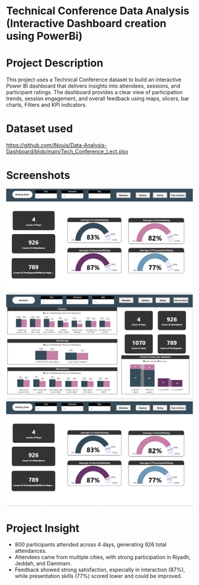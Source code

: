 # Technical Conference Data Analysis (Interactive Dashboard creation using PowerBi)

# Project Description
This project uses a Technical Conference dataset to build an interactive Power BI dashboard that delivers insights into attendees, sessions, and participant ratings.
The dashboard provides a clear view of participation trends, session engagement, and overall feedback using maps, slicers, bar charts, Filters and KPI indicators.

# Dataset used
https://github.com/iNouis/Data-Analysis-Dashboard/blob/main/Tech_Conference_Lect.xlsx



# Screenshots
![Attenders Page](https://github.com/iNouis/Data-Analysis-Dashboard/blob/main/Ratings.png?raw=true)
![Sessions Page](https://github.com/iNouis/Data-Analysis-Dashboard/blob/main/sessions.png?raw=true)
![Rating Page](https://github.com/iNouis/Data-Analysis-Dashboard/blob/main/Ratings.png?raw=true)

# Project Insight
- 800 participants attended across 4 days, generating 926 total attendances.
- Attendees came from multiple cities, with strong participation in Riyadh, Jeddah, and Dammam.
- Feedback showed strong satisfaction, especially in interaction (87%), while presentation skills (77%) scored lower and could be improved.
